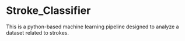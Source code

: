 # Stroke_Classifier
This is a python-based machine learning pipeline designed to analyze a dataset related to strokes. 
